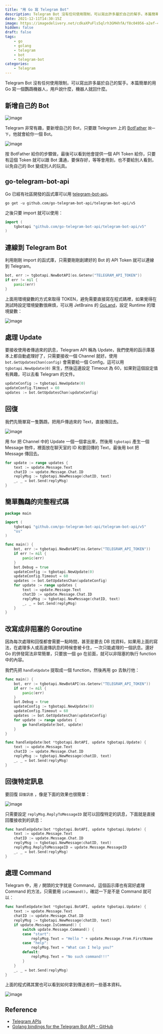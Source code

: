 ```yaml
---
title: "用 Go 寫 Telegram Bot"
description: Telegram Bot 沒有任何使用限制，可以寫出許多屬於自己的幫手。本篇簡單的用 Go 寫一個鸚鵡機器人，用戶說什麼，機器人就回什麼。 
date: 2021-12-11T14:30:15Z
image: https://imagedelivery.net/cdkaXPuFls5qlrh3GM4hfA/f8c04956-a2ef-4cba-b9fe-2a5ceff40b00/public
hidden: false
draft: false
tags: 
    - go
    - golang
    - telegram
    - bot
    - telegram-bot
categories:
    - Telegram
---
```


Telegram Bot 沒有任何使用限制，可以寫出許多屬於自己的幫手。本篇簡單的用 Go 寫一個鸚鵡機器人，用戶說什麼，機器人就回什麼。

## 新增自己的 Bot

![image](https://imagedelivery.net/cdkaXPuFls5qlrh3GM4hfA/fbf36cb0-84f4-4f7a-2553-04ecccf44800/public)

Telegram 非常有趣，要新增自己的 Bot，只要跟 Telegram 上的 [BotFather](https://telegram.me/BotFather) `說一下`，他就會給你一個 Bot。

![image](https://imagedelivery.net/cdkaXPuFls5qlrh3GM4hfA/9200bc38-828c-4ad4-a022-d34c3a692d00/public)

按 BotFather 給你的步驟做，最後可以看到他會提供一個 API Token 給你，只要有這個 Token 就可以跟 Bot 溝通，要保存好，等等會用到，也不要給別人看到，以免自己的 Bot 變成別人的玩具。

## go-telegram-bot-api

Go 已經有社區開發的函式庫可以用 [telegram-bot-api](https://github.com/go-telegram-bot-api/telegram-bot-api)。

```shell
go get -u github.com/go-telegram-bot-api/telegram-bot-api/v5

```

之後只要 import 就可以使用：

```go
import (
    tgbotapi "github.com/go-telegram-bot-api/telegram-bot-api/v5"
)
```

## 連線到 Telegram Bot

利用剛剛 import 的函式庫，只需要剛剛創建好的 Bot 的 API Token 就可以連線到 Telegram。

```go
bot, err := tgbotapi.NewBotAPI(os.Getenv("TELEGRAM_API_TOKEN"))
if err != nil {
    panic(err)
}
```

上面用環境變數的方式來取得 TOKEN，避免需要直接寫在程式碼裡，如果覺得在測試時設定環境變數很麻煩，可以用 JetBrains 的 [GoLand](https://www.jetbrains.com/go/)，設定 Runtime 的環境變數：

![image](https://imagedelivery.net/cdkaXPuFls5qlrh3GM4hfA/9af5d8a5-3504-479d-ab04-f8b0adf93500/public)

## 處理 Update

要接收使用者傳過來的訊息，Telegram API 稱為 Update，我們使用的函示庫基本上都自動處理好了，只需要接收一個 Channel 就好。使用 `bot.GetUpdatesChan(config)` 會需要給一個 Config，這可以用 `tgbotapi.NewUpdate(0)` 來生，然後這邊設定 Timeout 為 60，如果對這個設定值有興趣，可以去看 Telegram 的文件。

```go
updateConfig := tgbotapi.NewUpdate(0)
updateConfig.Timeout = 60
updates := bot.GetUpdatesChan(updateConfig)
```

## 回復

我們先簡單寫一隻鸚鵡，把用戶傳過來的 Text，直接傳回去。

![image](https://imagedelivery.net/cdkaXPuFls5qlrh3GM4hfA/19bbc73e-3090-4a0d-0eec-d65671c01900/public)

用 for 把 Channel 中的 Update 一個一個拿出來，然後用 `tgbotapi` 產生一個 Message 物件，裡面放在聊天室的 ID 和要回傳的 Text，最後用 bot 把 Message 傳回去。

```go
for update := range updates {
    text := update.Message.Text
    chatID := update.Message.Chat.ID
    replyMsg := tgbotapi.NewMessage(chatID, text)
    _, _ = bot.Send(replyMsg)
}
```

## 簡單鸚鵡的完整程式碼

```go
package main

import (
    tgbotapi "github.com/go-telegram-bot-api/telegram-bot-api/v5"
    "os"
)

func main() {
    bot, err := tgbotapi.NewBotAPI(os.Getenv("TELEGRAM_API_TOKEN"))
    if err != nil {
        panic(err)
    }
    bot.Debug = true
    updateConfig := tgbotapi.NewUpdate(0)
    updateConfig.Timeout = 60
    updates := bot.GetUpdatesChan(updateConfig)
    for update := range updates {
        text := update.Message.Text
        chatID := update.Message.Chat.ID
        replyMsg := tgbotapi.NewMessage(chatID, text)
        _, _ = bot.Send(replyMsg)
    }
}
```

## 改寫成非阻塞的 Goroutine

因為每次處理和回復都會需要一點時間，甚至是要去 DB 找資料，如果用上面的寫法，在處理多人或高速傳訊息的時候會被卡住，一次只能處理的一個訊息。還好 Go 的併發寫法非常簡單，只要放一個 go 在前面，就可以非阻塞的執行 function 中的內容。

我們先把 `handleUpdate` 提取成一個 function，然後再用 go 去執行他：

```go
func main() {
    bot, err := tgbotapi.NewBotAPI(os.Getenv("TELEGRAM_API_TOKEN"))
    if err != nil {
        panic(err)
    }
    bot.Debug = true
    updateConfig := tgbotapi.NewUpdate(0)
    updateConfig.Timeout = 60
    updates := bot.GetUpdatesChan(updateConfig)
    for update := range updates {
        go handleUpdate(bot, update)
    }
}

func handleUpdate(bot *tgbotapi.BotAPI, update tgbotapi.Update) {
    text := update.Message.Text
    chatID := update.Message.Chat.ID
    replyMsg := tgbotapi.NewMessage(chatID, text)
    _, _ = bot.Send(replyMsg)
}
```

## 回復特定訊息

要回復 `回復訊息` ，像是下面的效果也很簡單：

![image](https://imagedelivery.net/cdkaXPuFls5qlrh3GM4hfA/22010000-e325-45e6-52f9-64eec6b28500/public)

只需要設定 `replyMsg.ReplyToMessageID` 就可以回復特定的訊息，下面就是直接回覆接收到的訊息：

```go
func handleUpdate(bot *tgbotapi.BotAPI, update tgbotapi.Update) {
    text := update.Message.Text
    chatID := update.Message.Chat.ID
    replyMsg := tgbotapi.NewMessage(chatID, text)
    replyMsg.ReplyToMessageID = update.Message.MessageID
    _, _ = bot.Send(replyMsg)
}
```

## 處理 Command

Telegram 中，用 `/` 開頭的文字就是 Command，這個函示庫也有寫好處理 Command 的方法，只需要用 `isCommand()`，確認一下是不是 Command 就可以：

```go
func handleUpdate(bot *tgbotapi.BotAPI, update tgbotapi.Update) {
    text := update.Message.Text
    chatID := update.Message.Chat.ID
    replyMsg := tgbotapi.NewMessage(chatID, text)
    if update.Message.IsCommand() {
        switch update.Message.Command() {
        case "start":
            replyMsg.Text = "Hello " + update.Message.From.FirstName
        case "help":
            replyMsg.Text = "What can I help you?"
        default:
            replyMsg.Text = "No such command!!!"
        }
    }
    _, _ = bot.Send(replyMsg)
}
```

上面的程式碼其實也可以看到如何拿到傳送者的一些基本資料。

![image](https://imagedelivery.net/cdkaXPuFls5qlrh3GM4hfA/0fd54240-5c18-4b75-c7be-981cdb144e00/public)

## Reference

* [Telegram APIs](https://core.telegram.org/)
* [Golang bindings for the Telegram Bot API - GitHub](https://github.com/go-telegram-bot-api/telegram-bot-api)
